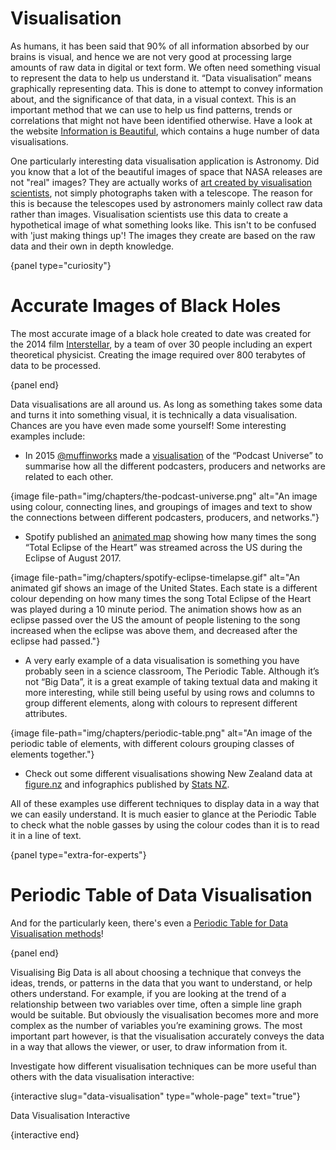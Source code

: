 # Visualisation

As humans, it has been said that 90% of all information absorbed by our brains is visual, and hence we are not very good at processing large amounts of raw data in digital or text form. We often need something visual to represent the data to help us understand it. “Data visualisation” means graphically representing data. This is done to attempt to convey information about, and the significance of that data, in a visual context. This is an important method that we can use to help us find patterns, trends or correlations that might not have been identified otherwise.
Have a look at the website [Information is Beautiful](https://informationisbeautiful.net/), which contains a huge number of data visualisations.

One particularly interesting data visualisation application is Astronomy. Did you know that a lot of the beautiful images of space that NASA releases are not "real" images? They are actually works of [art created by visualisation scientists](https://www.youtube.com/watch?v=xc1V9d8jrr8), not simply photographs taken with a telescope. The reason for this is because the telescopes used by astronomers mainly collect raw data rather than images. Visualisation scientists use this data to create a hypothetical image of what something looks like. This isn't to be confused with 'just making things up'! The images they create are based on the raw data and their own in depth knowledge.

{panel type="curiosity"}

# Accurate Images of Black Holes

The most accurate image of a black hole created to date was created for the 2014 film [Interstellar](https://www.youtube.com/watch?v=MfGfZwQ_qaY), by a team of over 30 people including an expert theoretical physicist.
Creating the image required over 800 terabytes of data to be processed.

{panel end}

Data visualisations are all around us. As long as something takes some data and turns it into something visual, it is technically a data visualisation. Chances are you have even made some yourself! Some interesting examples include:

- In 2015 [@muffinworks](https://twitter.com/muffinworks) made a [visualisation](https://twitter.com/muffinworks/status/660674764684554240) of the “Podcast Universe” to summarise how all the different podcasters, producers and networks are related to each other.

{image file-path="img/chapters/the-podcast-universe.png" alt="An image using colour, connecting lines, and groupings of images and text to show the connections between different podcasters, producers, and networks."}

- Spotify published an [animated map](https://www.cnet.com/news/spotify-gif-shows-total-eclipse-of-the-heart-eclipsing-the-eclipse/) showing how many times the song “Total Eclipse of the Heart” was streamed across the US during the Eclipse of August 2017.

{image file-path="img/chapters/spotify-eclipse-timelapse.gif" alt="An animated gif shows an image of the United States. Each state is a different colour depending on how many times the song Total Eclipse of the Heart was played during a 10 minute period. The animation shows how as an eclipse passed over the US the amount of people listening to the song increased when the eclipse was above them, and decreased after the eclipse had passed."}

- A very early example of a data visualisation is something you have probably seen in a science classroom, The Periodic Table.
Although it’s not “Big Data”, it is a great example of taking textual data and making it more interesting, while still being useful by using rows and columns to group different elements, along with colours to represent different attributes.

{image file-path="img/chapters/periodic-table.png" alt="An image of the periodic table of elements, with different colours grouping classes of elements together."}

- Check out some different visualisations showing New Zealand data at [figure.nz](https://figure.nz/) and infographics published by [Stats NZ](https://www.stats.govt.nz/insights?filters=Infographics).

All of these examples use different techniques to display data in a way that we can easily understand. It is much easier to glance at the Periodic Table to check what the noble gasses by using the colour codes than it is to read it in a line of text.

{panel type="extra-for-experts"}

# Periodic Table of Data Visualisation

And for the particularly keen, there's even a [Periodic Table for Data Visualisation methods](http://www.visual-literacy.org/periodic_table/periodic_table.html)!

{panel end}

Visualising Big Data is all about choosing a technique that conveys the ideas, trends, or patterns in the data that you want to understand, or help others understand.
For example, if you are looking at the trend of a relationship between two variables over time, often a simple line graph would be suitable. But obviously the visualisation becomes more and more complex as the number of variables you’re examining grows. The most important part however, is that the visualisation accurately conveys the data in a way that allows the viewer, or user, to draw information from it.

Investigate how different visualisation techniques can be more useful than others with the data visualisation interactive:

{interactive slug="data-visualisation" type="whole-page" text="true"}

Data Visualisation Interactive

{interactive end}

